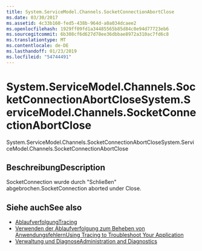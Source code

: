 ```yaml
---
title: System.ServiceModel.Channels.SocketConnectionAbortClose
ms.date: 03/30/2017
ms.assetid: 4c33b160-fed5-438b-964d-a0a034dcaee2
ms.openlocfilehash: 1929ff09fd1a34485565b85d84c0e94d77723eb6
ms.sourcegitcommit: 6b308cf6d627d78ee36dbbae8972a310ac7fd6c8
ms.translationtype: MT
ms.contentlocale: de-DE
ms.lasthandoff: 01/23/2019
ms.locfileid: "54744491"
---
```

# <a name="systemservicemodelchannelssocketconnectionabortclose"></a><span data-ttu-id="593e6-102">System.ServiceModel.Channels.SocketConnectionAbortClose</span><span class="sxs-lookup"><span data-stu-id="593e6-102">System.ServiceModel.Channels.SocketConnectionAbortClose</span></span>
<span data-ttu-id="593e6-103">System.ServiceModel.Channels.SocketConnectionAbortClose</span><span class="sxs-lookup"><span data-stu-id="593e6-103">System.ServiceModel.Channels.SocketConnectionAbortClose</span></span>  
  
## <a name="description"></a><span data-ttu-id="593e6-104">Beschreibung</span><span class="sxs-lookup"><span data-stu-id="593e6-104">Description</span></span>  
 <span data-ttu-id="593e6-105">SocketConnection wurde durch "Schließen" abgebrochen.</span><span class="sxs-lookup"><span data-stu-id="593e6-105">SocketConnection aborted under Close.</span></span>  
  
## <a name="see-also"></a><span data-ttu-id="593e6-106">Siehe auch</span><span class="sxs-lookup"><span data-stu-id="593e6-106">See also</span></span>
- [<span data-ttu-id="593e6-107">Ablaufverfolgung</span><span class="sxs-lookup"><span data-stu-id="593e6-107">Tracing</span></span>](../../../../../docs/framework/wcf/diagnostics/tracing/index.md)
- [<span data-ttu-id="593e6-108">Verwenden der Ablaufverfolgung zum Beheben von Anwendungsfehlern</span><span class="sxs-lookup"><span data-stu-id="593e6-108">Using Tracing to Troubleshoot Your Application</span></span>](../../../../../docs/framework/wcf/diagnostics/tracing/using-tracing-to-troubleshoot-your-application.md)
- [<span data-ttu-id="593e6-109">Verwaltung und Diagnose</span><span class="sxs-lookup"><span data-stu-id="593e6-109">Administration and Diagnostics</span></span>](../../../../../docs/framework/wcf/diagnostics/index.md)
